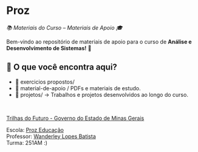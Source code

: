 # Proz
_📚 Materiais do Curso – Materiais de Apoio 🎓_

Bem-vindo ao repositório de materiais de apoio para o curso de **Análise e Desenvolvimento de Sistemas!** 🚀 

## 📂 O que você encontra aqui?
- 📁 exercicios propostos/ 
- 📁 material-de-apoio / PDFs e materiais de estudo.
- 📁 projetos/ → Trabalhos e projetos desenvolvidos ao longo do curso.

</br> 

[Trilhas do Futuro - Governo do Estado de Minas Gerais](https://www.trilhasdefuturo.mg.gov.br/)

Escola: [Proz Educação](https://prozeducacao.com.br/) </br>
Professor: [Wanderley Lopes Batista](https://capacidadevirtual.blogspot.com/p/curriculo-prof-wanderley_20.html) </br> 
Turma: 251AM :)